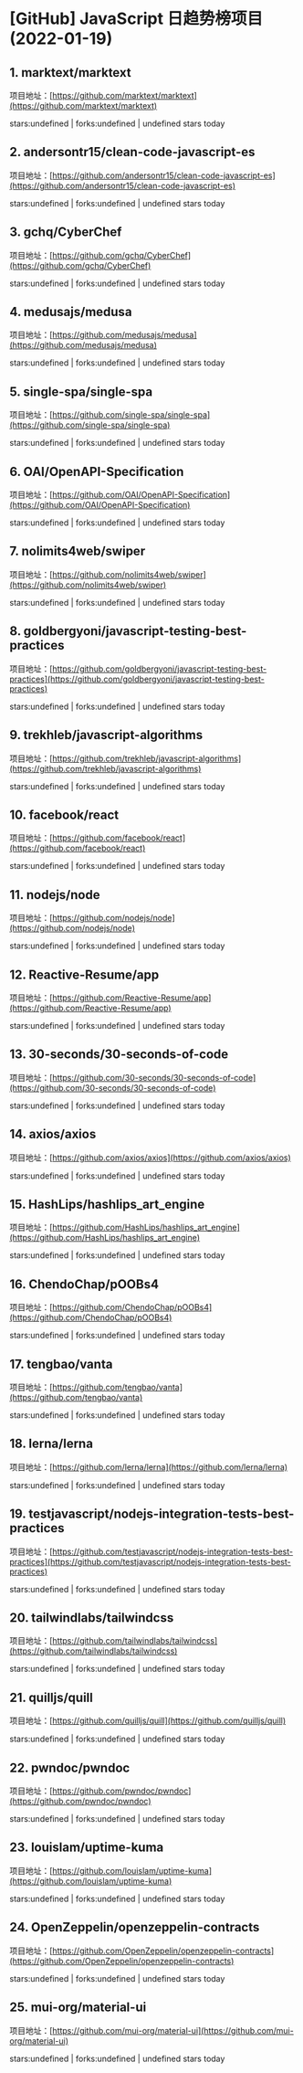 # [GitHub] JavaScript 日趋势榜项目(2022-01-19)

## 1. marktext/marktext 

项目地址：[https://github.com/marktext/marktext](https://github.com/marktext/marktext)

stars:undefined | forks:undefined | undefined stars today 



## 2. andersontr15/clean-code-javascript-es 

项目地址：[https://github.com/andersontr15/clean-code-javascript-es](https://github.com/andersontr15/clean-code-javascript-es)

stars:undefined | forks:undefined | undefined stars today 



## 3. gchq/CyberChef 

项目地址：[https://github.com/gchq/CyberChef](https://github.com/gchq/CyberChef)

stars:undefined | forks:undefined | undefined stars today 



## 4. medusajs/medusa 

项目地址：[https://github.com/medusajs/medusa](https://github.com/medusajs/medusa)

stars:undefined | forks:undefined | undefined stars today 



## 5. single-spa/single-spa 

项目地址：[https://github.com/single-spa/single-spa](https://github.com/single-spa/single-spa)

stars:undefined | forks:undefined | undefined stars today 



## 6. OAI/OpenAPI-Specification 

项目地址：[https://github.com/OAI/OpenAPI-Specification](https://github.com/OAI/OpenAPI-Specification)

stars:undefined | forks:undefined | undefined stars today 



## 7. nolimits4web/swiper 

项目地址：[https://github.com/nolimits4web/swiper](https://github.com/nolimits4web/swiper)

stars:undefined | forks:undefined | undefined stars today 



## 8. goldbergyoni/javascript-testing-best-practices 

项目地址：[https://github.com/goldbergyoni/javascript-testing-best-practices](https://github.com/goldbergyoni/javascript-testing-best-practices)

stars:undefined | forks:undefined | undefined stars today 



## 9. trekhleb/javascript-algorithms 

项目地址：[https://github.com/trekhleb/javascript-algorithms](https://github.com/trekhleb/javascript-algorithms)

stars:undefined | forks:undefined | undefined stars today 



## 10. facebook/react 

项目地址：[https://github.com/facebook/react](https://github.com/facebook/react)

stars:undefined | forks:undefined | undefined stars today 



## 11. nodejs/node 

项目地址：[https://github.com/nodejs/node](https://github.com/nodejs/node)

stars:undefined | forks:undefined | undefined stars today 



## 12. Reactive-Resume/app 

项目地址：[https://github.com/Reactive-Resume/app](https://github.com/Reactive-Resume/app)

stars:undefined | forks:undefined | undefined stars today 



## 13. 30-seconds/30-seconds-of-code 

项目地址：[https://github.com/30-seconds/30-seconds-of-code](https://github.com/30-seconds/30-seconds-of-code)

stars:undefined | forks:undefined | undefined stars today 



## 14. axios/axios 

项目地址：[https://github.com/axios/axios](https://github.com/axios/axios)

stars:undefined | forks:undefined | undefined stars today 



## 15. HashLips/hashlips_art_engine 

项目地址：[https://github.com/HashLips/hashlips_art_engine](https://github.com/HashLips/hashlips_art_engine)

stars:undefined | forks:undefined | undefined stars today 



## 16. ChendoChap/pOOBs4 

项目地址：[https://github.com/ChendoChap/pOOBs4](https://github.com/ChendoChap/pOOBs4)

stars:undefined | forks:undefined | undefined stars today 



## 17. tengbao/vanta 

项目地址：[https://github.com/tengbao/vanta](https://github.com/tengbao/vanta)

stars:undefined | forks:undefined | undefined stars today 



## 18. lerna/lerna 

项目地址：[https://github.com/lerna/lerna](https://github.com/lerna/lerna)

stars:undefined | forks:undefined | undefined stars today 



## 19. testjavascript/nodejs-integration-tests-best-practices 

项目地址：[https://github.com/testjavascript/nodejs-integration-tests-best-practices](https://github.com/testjavascript/nodejs-integration-tests-best-practices)

stars:undefined | forks:undefined | undefined stars today 



## 20. tailwindlabs/tailwindcss 

项目地址：[https://github.com/tailwindlabs/tailwindcss](https://github.com/tailwindlabs/tailwindcss)

stars:undefined | forks:undefined | undefined stars today 



## 21. quilljs/quill 

项目地址：[https://github.com/quilljs/quill](https://github.com/quilljs/quill)

stars:undefined | forks:undefined | undefined stars today 



## 22. pwndoc/pwndoc 

项目地址：[https://github.com/pwndoc/pwndoc](https://github.com/pwndoc/pwndoc)

stars:undefined | forks:undefined | undefined stars today 



## 23. louislam/uptime-kuma 

项目地址：[https://github.com/louislam/uptime-kuma](https://github.com/louislam/uptime-kuma)

stars:undefined | forks:undefined | undefined stars today 



## 24. OpenZeppelin/openzeppelin-contracts 

项目地址：[https://github.com/OpenZeppelin/openzeppelin-contracts](https://github.com/OpenZeppelin/openzeppelin-contracts)

stars:undefined | forks:undefined | undefined stars today 



## 25. mui-org/material-ui 

项目地址：[https://github.com/mui-org/material-ui](https://github.com/mui-org/material-ui)

stars:undefined | forks:undefined | undefined stars today 



